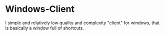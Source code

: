 # Windows-Client
I simple and relatively low quality and complexity "client" for windows, that is basically a window full of shortcuts.
